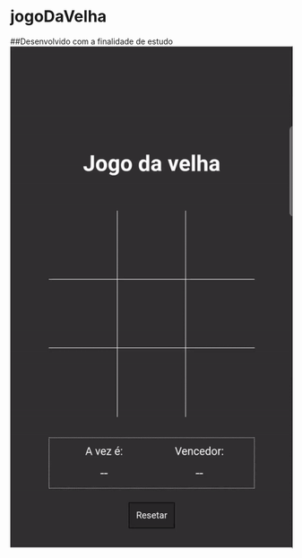 # jogoDaVelha
##Desenvolvido com a finalidade de estudo
![video do projeto](https://github.com/GleiceBranti/jogoDaVelha/blob/main/ezgif.com-gif-maker.gif)
